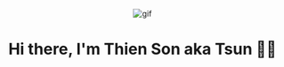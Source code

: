 <p align="center">
  <img width="" src="https://media.giphy.com/media/kPVTbiTORIopy/giphy.gif" align="center" alt="gif" />
  <h1 align="center">Hi there, I'm Thien Son aka Tsun 👨‍💻</h1>
</p>


